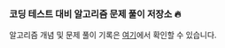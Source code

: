 ### 코딩 테스트 대비 알고리즘 문제 풀이 저장소 🔥

알고리즘 개념 및 문제 풀이 기록은 [여기](https://velog.io/@rhdmstj17/series/%EC%BD%94%ED%85%8C%ED%92%80%EC%9D%B4)에서 확인할 수 있습니다.
